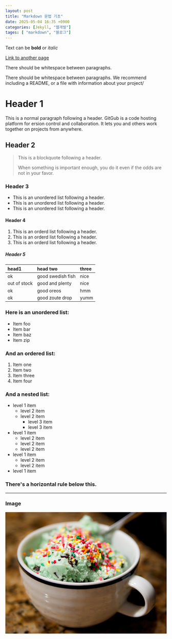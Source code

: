 ```yaml
---
layout: post
title: "Markdown 문법 기초"
date: 2025-05-04 16:35 +0900
categories: [Jekyll, "웹개발"]
tages: [ "markdown", "블로그"]
---
```


Text can be **bold** or _italic_

[Link to another page](https://snu.ac.kr)

There should be whitespace between paragraphs.

There should be whitespace between paragraphs. We recommend including a README, or a file with information about your project/

# Header 1

This is a normal paragraph following a header. GitGub is a code hosting platform for ersion control and collaboration. It lets you and others work together on projects from anywhere.

## Header 2

> This is a blockquote following a header.
>
> When something is important enough, you do it even if the odds are not in your favor.

### Header 3

* This is an unordered list following a header.
* This is an unordered list following a header.
* This is an unordered list following a header.

#### Header 4

1. This is an orderd list following a header.
2. This is an orderd list following a header.
3. This is an orderd list following a header.

##### Header 5
| head1       | head two          | three |
|:----------- |:----------------- |:------|
| ok          | good swedish fish | nice  |
| out of stock| good and plenty   | nice  |
| ok          | good oreos        | hmm   |
| ok          | good zoute drop   | yumm  |

### Here is an unordered list:

*   Item foo
*   Item bar
*   Item baz
*   Item zip

### And an ordered list:

1.  Item one
1.  Item two
1.  Item three
1.  Item four

### And a nested list:

- level 1 item
  - level 2 item
  - level 2 item
    - level 3 item
    - level 3 item
- level 1 item
  - level 2 item
  - level 2 item
  - level 2 item
- level 1 item
  - level 2 item
  - level 2 item
- level 1 item

### There's a horizontal rule below this.

* * *

### Image

![Mint Chocolate Chip Ice Cream](/assets/img/mint-chocolate-chip-ice-cream.jpg)

